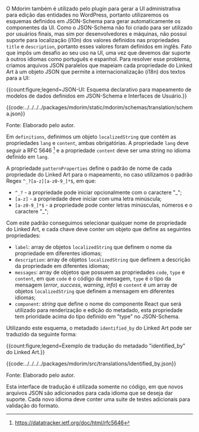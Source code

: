 O Mdorim também é utilizado pelo plugin para gerar a UI administrativa para edição das entidades no WordPress, portanto utilizaremos os esquemas definidos em JSON-Schema para gerar automaticamente os componentes da UI. Como o JSON-Schema não foi criado para ser utilizado por usuários finais, mas sim por desenvolvedores e máquinas, não possui suporte para localização (i10n) dos valores definidos nas propriedades `title` e `description`, portanto esses valores foram definidos em inglês. Fato que impôs um desafio ao seu uso na UI, uma vez que devemos dar suporte à outros idiomas como português e espanhol. Para resolver esse problema, criamos arquivos JSON paralelos que mapeiam cada propriedade do Linked Art à um objeto JSON que permite a internacionalização (i18n) dos textos para a UI:

{{count:figure;legend=JSON-UI: Esquema declarativo para mapeamento de modelos de dados definidos em JSON-Schema e Interfaces de Usuário.}}

{{code:../../../../packages/mdorim/static/mdorim/schemas/translation/schema.json}}

Fonte: Elaborado pelo autor.

Em `definitions`, definimos um objeto `localizedString` que contém as propriedades `lang` e `content`, ambas obrigatórias. A propriedade `lang` deve seguir a RFC 5646
[^2] e a propriedade `content` deve ser uma string no idioma definido em `lang`.

A propriedade `patternProperties` define o padrão de nome de cada propriedade do Linked Art para o mapeamento, no caso utilizamos o padrão Regex `^_?[a-z][a-z0-9_]*$`, em que:

- `^_?` - a propriedade pode iniciar opcionalmente com o caractere "\_";
- `[a-z]` - a propriedade deve iniciar com uma letra minúscula;
- `[a-z0-9_]*$` - a propriedade pode conter letras minúsculas, números e o caractere "\_";

Com este padrão conseguimos selecionar qualquer nome de propriedade do Linked Art, e cada chave deve conter um objeto que define as seguintes propriedades:

- `label`: array de objetos `localizedString` que definem o nome da propriedade em diferentes idiomas;
- `description`: array de objetos `localizedString` que definem a descrição da propriedade em diferentes idiomas;
- `messages`: array de objetos que possuem as propriedades `code`, `type` e `content`, em que `code` é o código da mensagem, `type` é o tipo da mensagem (_error_, _success_, _warning_, _info_) e `content` é um array de objetos `localizedString` que definem a mensagem em diferentes idiomas;
- `component`: _string_ que define o nome do componente React que será utilizado para renderização e edição do metadado, esta propriedade tem prioridade acima do tipo definido em "type" no JSON-Schema.

Utilizando este esquema, o metadado `identified_by` do Linked Art pode ser traduzido da seguinte forma:

{{count:figure;legend=Exemplo de tradução do metadado "identified_by" do Linked Art.}}

{{code:../../../../packages/mdorim/src/translations/identified_by.json}}

Fonte: Elaborado pelo autor.

Esta interface de tradução é utilizada somente no código, em que novos arquivos JSON são adicionados para cada idioma que se deseja dar suporte. Cada novo idioma deve conter uma suite de testes adicionais para validação do formato.

[^2]: <https://datatracker.ietf.org/doc/html/rfc5646>
